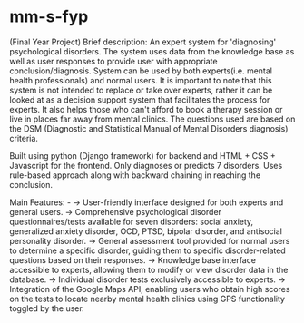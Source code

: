 # mm-s-fyp
(Final Year Project) 
Brief description:
An expert system for 'diagnosing' psychological disorders. The system uses data from the knowledge base as well as user responses to provide user with appropriate conclusion/diagnosis. System can be used by both experts(i.e. mental health professionals) and normal users. It is important to note that this system is not intended to replace or take over experts, rather it can be looked at as a decision support system that facilitates the process for experts. It also helps those who can't afford to book a therapy session or live in places far away from mental clinics. The questions used are based on the DSM (Diagnostic and Statistical Manual of Mental Disorders  diagnosis) criteria. 

Built using python (Django framework) for backend and HTML + CSS + Javascript for the frontend.
Only diagnoses or predicts 7 disorders.
Uses rule-based approach along with backward chaining in reaching the conclusion.

Main Features: - 
-> User-friendly interface designed for both experts and general users.
-> Comprehensive psychological disorder questionnaires/tests available for seven disorders: social anxiety, generalized anxiety disorder, OCD, PTSD, bipolar disorder, and antisocial personality disorder.
-> General assessment tool provided for normal users to determine a specific disorder, guiding them to specific disorder-related questions based on their responses.
-> Knowledge base interface accessible to experts, allowing them to modify or view disorder data in the database.
-> Individual disorder tests exclusively accessible to experts.
-> Integration of the Google Maps API, enabling users who obtain high scores on the tests to locate nearby mental health clinics using GPS functionality toggled by the user.




